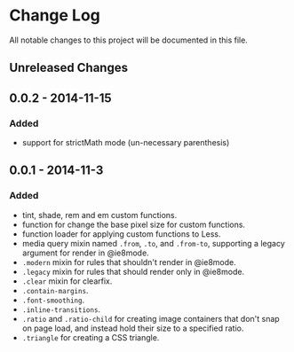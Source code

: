 # Change Log

All notable changes to this project will be documented in this file.

## Unreleased Changes

## 0.0.2 - 2014-11-15
### Added
- support for strictMath mode (un-necessary parenthesis)

## 0.0.1 - 2014-11-3
### Added
- tint, shade, rem and em custom functions.
- function for change the base pixel size for custom functions.
- function loader for applying custom functions to Less.
- media query mixin named `.from`, `.to`, and `.from-to`, supporting a legacy
  argument for render in @ie8mode.
- `.modern` mixin for rules that shouldn't render in @ie8mode.
- `.legacy` mixin for rules that should render only in @ie8mode.
- `.clear` mixin for clearfix.
- `.contain-margins`.
- `.font-smoothing`.
- `.inline-transitions`.
- `.ratio` and `.ratio-child` for creating image containers that don't snap on
  page load, and instead hold their size to a specified ratio.
- `.triangle` for creating a CSS triangle.

